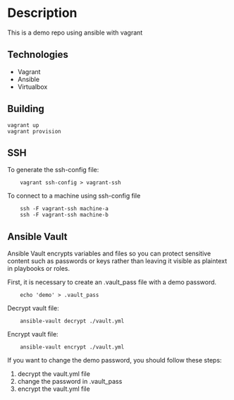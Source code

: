 # Description
This is a demo repo using ansible with vagrant

## Technologies
- Vagrant
- Ansible
- Virtualbox

## Building
    vagrant up
    vagrant provision    

## SSH
To generate the ssh-config file:
```
    vagrant ssh-config > vagrant-ssh
```  

To connect to a machine using ssh-config file
```
    ssh -F vagrant-ssh machine-a
    ssh -F vagrant-ssh machine-b
```  

## Ansible Vault
Ansible Vault encrypts variables and files so you can protect sensitive content such as passwords or keys rather than leaving it visible as plaintext in playbooks or roles.

First, it is necessary to create an .vault_pass file with a demo password.
```
	echo 'demo' > .vault_pass
```

Decrypt vault file:
```
	ansible-vault decrypt ./vault.yml
```

Encrypt vault file:
```
	ansible-vault encrypt ./vault.yml
```

If you want to change the demo password, you should follow these steps:
1. decrypt the vault.yml file
2. change the password in .vault_pass
3. encrypt the vault.yml file
